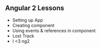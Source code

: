 ## Angular 2 Lessons

- Setting up App
- Creating component
- Using events & references in component
- Lost Track
- I <3 ng2